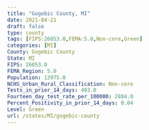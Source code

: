 ```yaml
---
title: "Gogebic County, MI"
date: 2021-04-21
draft: false
type: county
tags: [FIPS:26053.0,FEMA:5.0,Non-core,Green]
categories: [MI]
County: Gogebic County
State: MI
FIPS: 26053.0
FEMA_Region: 5.0
Population: 13975.0
NCHS_Urban_Rural_Classification: Non-core
Tests_in_prior_14_days: 403.0
Fourteen_day_test_rate_per_100000: 2884.0
Percent_Positivity_in_prior_14_days: 0.04
Level: Green
url: /states/MI/gogebic-county
---
```



